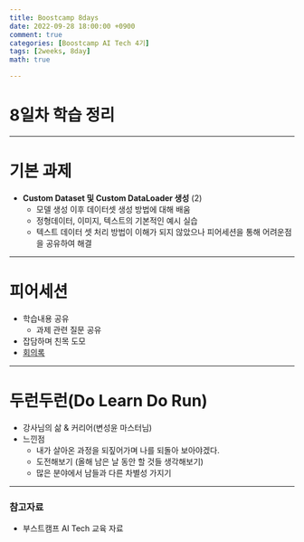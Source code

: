 ```yaml
---
title: Boostcamp 8days
date: 2022-09-28 18:00:00 +0900
comment: true
categories: [Boostcamp AI Tech 4기]
tags: [2weeks, 8day]
math: true

---
```

# 8일차 학습 정리

---

# 기본 과제
- **Custom Dataset 및 Custom DataLoader 생성** (2)
  - 모델 생성 이후 데이터셋 생성 방법에 대해 배움
  - 정형데이터, 이미지, 텍스트의 기본적인 예시 실습
  - 텍스트 데이터 셋 처리 방법이 이해가 되지 않았으나 피어세션을 통해 어려운점을 공유하여 해결

---

# 피어세션
- 학습내용 공유
  - 과제 관련 질문 공유
- 잡담하며 친목 도모
- [회의록](https://night-eustoma-5f3.notion.site/9-28-3a96365255ab4480a40d35c8d03e6c9a)
  
---

# 두런두런(Do Learn Do Run)
- 강사님의 삶 & 커리어(변성윤 마스터님)
- 느낀점
  - 내가 살아온 과정을 되짚어가며 나를 되돌아 보아야겠다.
  - 도전해보기 (올해 남은 날 동안 할 것들 생각해보기)
  - 많은 분야에서 남들과 다른 차별성 가지기

---

### 참고자료
- 부스트캠프 AI Tech 교육 자료